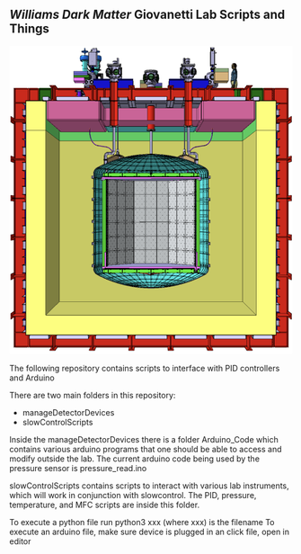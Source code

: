 ##  *Williams Dark Matter* Giovanetti Lab Scripts and Things

![Spiraling Galaxy](Schematic-of-the-DarkSide-20k-detector.png)

The following repository contains scripts to interface with PID controllers and Arduino

There are two main folders in this repository:

 - manageDetectorDevices
 - slowControlScripts

Inside the manageDetectorDevices there is a folder Arduino_Code which contains various arduino programs that one should be able to access and modify outside the lab. The current arduino code being used by the pressure sensor is pressure_read.ino

slowControlScripts contains scripts to interact with various lab instruments, which will work in conjunction with slowcontrol. The PID, pressure, temperature, and MFC scripts are inside this folder. 


To execute a python file run python3 xxx (where xxx) is the filename
To execute an arduino file, make sure device is plugged in an click file, open in editor
